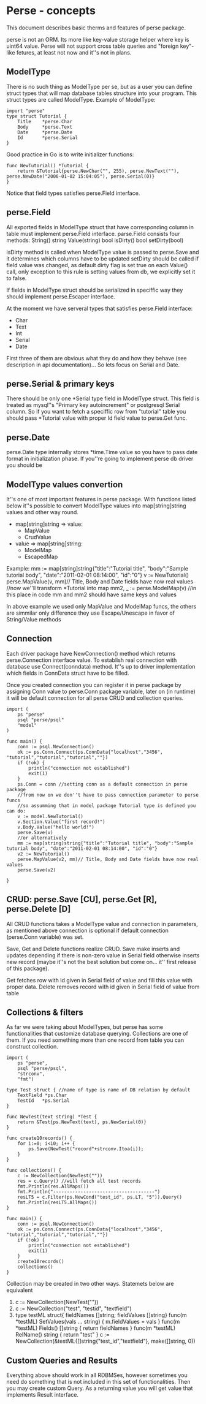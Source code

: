 Perse - concepts
================

This document describes basic therms and features of perse package.


perse is not an ORM. Its more like key-value storage helper where key is uint64 value. Perse will not support cross table queries and "foreign key"-like fetures, at least not now and it''s not in  plans.

ModelType
---------

There is no such thing as ModelType per se, but as a user you can define struct types that will map database tables structure into your program. This struct types are called ModelType. 
Example of ModelType:
    
    import "perse"
    type struct Tutorial {
        Title    *perse.Char
        Body     *perse.Text
        Date     *perse.Date
        Id       *perse.Serial
    }

Good practice in Go is to write initializer functions:

    func NewTutorial() *Tutorial {
        return &Tutorial{perse.NewChar("", 255), perse.NewText(""), perse.NewDate("2006-01-02 15:04:05"), perse.Serial(0)}
    }

Notice that field types satisfies perse.Field interface.

perse.Field
------------
All exported fields in ModelType struct that have corresponding column in table must implement perse.Field interface. parse.Field consists four methods:
    String() string
    Value(string) bool
    isDirty() bool
    setDirty(bool)

isDirty method is called when ModelType value is passed to perse.Save and it determines which columns have to be updated
setDirty should be called if field value was changed, as default dirty flag is set true on each Value() call, only exception to this rule is setting values from db, we explicitly set it to false.


If fields in ModelType struct should be serialized in speciffic way they should implement perse.Escaper interface. 

At the moment we have serveral types that satisfies perse.Field interface:
*  Char
*  Text
*  Int
*  Serial
*  Date

First three of them are obvious what they do and how they behave (see description in api documentation)... So lets focus on Serial and Date.

perse.Serial & primary keys
---------------------------
There should be only one *Serial type field in ModelType struct. This field is treated as mysql''s "Primary key autoincrement" or postgresql Serial column. So if you want to fetch a speciffic row from "tutorial" table you should pass *Tutorial value with proper Id field value to perse.Get func.

perse.Date
----------

perse.Date type internally stores *time.Time value so you have to pass date format in initialization phase. If you''re going to implement perse db driver you should be 


ModelType values convertion
---------------------------
It''s one of most important features in perse package. With functions listed below it''s possible to convert ModelType values into map[string]string values and other way round.
*  map[string]string => value:
    *  MapValue
    *  CrudValue
*  value => map[string]string:
    *  ModelMap
    *  EscapedMap

Example:
    mm := map[string]string{"title":"Tutorial title", "body":"Sample tutorial body", "date":"2011-02-01 08:14:00", "id":"0"}
    v := NewTutorial()
    perse.MapValue(v, mm)// Title, Body and Date fields have now real values
    //now we''ll transform *Tutorial into map
    mm2, _ := perse.ModelMap(v)
    //in this place in code mm and mm2 should have same keys and values

In above example we used only MapValue and ModelMap funcs, the others are simmilar only difference they use Escape/Unescape in favor of String/Value methods


Connection
----------

Each driver package have NewConnection() method which returns perse.Connection interface value. To establish real connection with database use Connect(conndata) method. It''s up to driver implementation which fields in ConnData struct have to be filled.

Once you created connection you can register it in perse package by assigning Conn value to perse.Conn package variable, later on (in runtime) it will be default connection for all perse CRUD and collection queries.
    
    import (
        ps "perse"
        psql "perse/psql" 
        "model"
    )

    func main() {
        conn := psql.NewConnection()
        ok := ps.Conn.Connect(ps.ConnData{"localhost","3456", "tutorial","tutorial","tutorial",""})
        if (!ok) {
            println("connection not established")
            exit(1)
        }
        ps.Conn = conn //setting conn as a default connection in perse package
        //from now on we don''t have to pass connection parameter to perse funcs
        //so assumming that in model package Tutorial type is defined you can do:
        v := model.NewTutorial()
        v.Section.Value("first record!")
        v.Body.Value("hello world!")
        perse.Save(v)
        //or alternatively
        mm := map[string]string{"title":"Tutorial title", "body":"Sample tutorial body", "date":"2011-02-01 08:14:00", "id":"0"}
        v2 := NewTutorial()
        perse.MapValue(v2, mm)// Title, Body and Date fields have now real values
        perse.Save(v2)

    }

CRUD:  perse.Save [CU], perse.Get [R], perse.Delete [D]
-------------------------------------------------------
All CRUD functions takes a ModelType value and connection in parameters, as mentioned above connection is optional if default connection (perse.Conn variable) was set.

Save, Get and Delete functions realize CRUD. 
Save make inserts and updates depending if there is non-zero value in Serial field otherwise inserts new record (maybe it''s not the best solution but come on... it'' first release of this package).

Get fetches row with id given in Serial field of value and fill this value with proper data. 
Delete removes record with id given in Serial field of value from table


Collections & filters
---------------------

As far we were taking about ModelTypes, but perse has some functionalities that customize database querying. Collections are one of them. If you need something more than one record from table you can construct collection.

    import (
        ps "perse", 
        psql "perse/psql", 
        "strconv", 
        "fmt")

    type Test struct { //name of type is name of DB relation by default
        TextField *ps.Char 
        TestId   *ps.Serial
    }

    func NewTest(text string) *Test {
        return &Test{ps.NewText(text), ps.NewSerial(0)}
    }

    func create10records() {
        for i:=0; i<10; i++ {
            ps.Save(NewTest("record"+strconv.Itoa(i));
        }
    }

    func collections() {
        c := NewCollection(NewTest(""))
        res = c.Query() //will fetch all test records
        fmt.Println(res.AllMaps()) 
        fmt.Println("-------------------------------------") 
        resLT5 = c.Filter(ps.NewCond("test_id", ps.LT, "5")).Query()
        fmt.Println(resLT5.AllMaps()) 
    }

    func main() {
        conn := psql.NewConnection()
        ok := ps.Conn.Connect(ps.ConnData{"localhost","3456", "tutorial","tutorial","tutorial",""})
        if (!ok) {
            println("connection not established")
            exit(1)
        }
        create10records()
        collections()
    }

Collection may be created in two other ways. Statemets below are equivalent

1)  c := NewCollection(NewTest(""))
2)  c := NewCollection("test", "testid", "textfield")
3)  type testML struct{ fieldNames []string; fieldValues []string}
    func(m *testML) SetValues(vals ... string) { m.fieldValues = vals }
    func(m *testML) Fields() []string { return fieldNames }
    func(m *testML) RelName() string { return "test" }
    c := NewCollection(&testML{[]string{"test_id","textfield"}, make([]string, 0))

Custom Queries and Results
--------------------------

Everything above should work in all RDBMSes, however sometimes you need do something that is not included in this set of functionalities. Then you may create custom Query. As a returning value you will get value that implements Result interface. 


